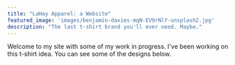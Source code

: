 ```yaml
---
title: "LaHay Apparel: a Website"
featured_image: 'images/benjamin-davies-mqN-EV9rNlY-unsplash2.jpg'
description: "The last t-shirt brand you'll ever need. Maybe."
---
```

Welcome to my site with some of my work in progress. I've been working on this t-shirt idea. You can see some of the designs below.
